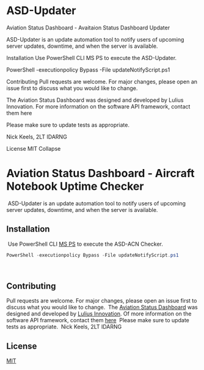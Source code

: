 # ASD-Updater
Aviation Status Dashboard - Avaitaion Status Dashboard Updater

ASD-Updater is an update automation tool to notify users of upcoming server updates, downtime, and when the server is available.

Installation
Use PowerShell CLI MS PS to execute the ASD-Updater.

PowerShell -executionpolicy Bypass -File updateNotifyScript.ps1

Contributing
Pull requests are welcome. For major changes, please open an issue first to discuss what you would like to change.

The Aviation Status Dashboard was designed and developed by Lulius Innovation. For more information on the software API framework, contact them here

Please make sure to update tests as appropriate.

Nick Keels, 2LT IDARNG

License
MIT Collapse


# Aviation Status Dashboard - Aircraft Notebook Uptime Checker
​
ASD-Updater is an update automation tool to notify users of upcoming server updates, downtime, and when the server is available. 
​
## Installation
​
Use PowerShell CLI [MS PS](https://docs.microsoft.com/en-us/powershell/scripting/overview?view=powershell-7) to execute the ASD-ACN Checker.
​
```PowerShell
PowerShell -executionpolicy Bypass -File updateNotifyScript.ps1
```
​
​
## Contributing
Pull requests are welcome. For major changes, please open an issue first to discuss what you would like to change.
​
The [Aviation Status Dashboard](https://www.avnstatus.com) was designed and developed by [Lulius Innovation](https://www.luli.us). Of more information on the software API framework, contact them [here](mailto:info@luli.us)
​
Please make sure to update tests as appropriate.
​
Nick Keels, 2LT IDARNG
​
## License
[MIT](https://choosealicense.com/licenses/mit/)

